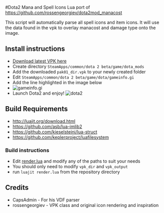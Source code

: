 #Dota2 Mana and Spell Icons
Lua port of https://github.com/rossengeorgiev/dota2mod_manacost

This script will automatically parse all spell icons and item icons. It will use the data found in the vpk to overlay manacost and damage type onto the image. 

## Install instructions

* [Download latest VPK here](https://github.com/blackawps/dota2-icons-lua/releases)
* Create directory `SteamApps/common/dota 2 beta/game/dota_mods`
 * Add the downloaded `pak01_dir.vpk` to your newly created folder
* Edit `SteamApps/common/dota 2 beta/game/dota/gameinfo.gi` 
 * Add the line highlighted in the image below
 * ![gameinfo.gi](http://i.imgur.com/diz1qHA.png)
* Launch Dota2 and enjoy!
![dota2](http://i.imgur.com/lie7g0i.png)

## Build Requirements
* http://luajit.org/download.html
* https://github.com/asb/lua-imlib2
* https://github.com/kieselsteini/lua-struct
* https://github.com/keplerproject/luafilesystem

### Build instructions
* Edit [render.lua](https://github.com/blackawps/dota2-icons-lua/blob/master/render.lua) and modify any of the paths to suit your needs
 * You should only need to modify `vpk_dir` and `vpk_output`
* run `luajit render.lua` from the repository directory

## Credits
* CapsAdmin - For his VDF parser
* rossengeorgiev - VPK class and original icon rendering and inspiration
